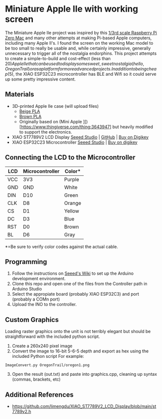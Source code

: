 # Miniature Apple IIe with working screen
The Miniature Apple IIe project was inspired by this [1/3rd scale Raspberry Pi Zero Mac](https://www.instructables.com/Making-a-Tiny-Mac-From-a-Raspberry-Pi-Zero/) and many other attempts at making Pi-based Apple computers, including many Apple II's.  I found the screen on the working Mac model to be too small to really be usable and, while certainly impressive, generally unnecessary to trigger all of the nostalgia endorphins.  This project attempts to create a simple-to-build and cost-effect (less than $20) Apple IIe that can be used to display some sweet, sweet nostalgia (hello, Oregon Trail) or as a platform for more advanced projects.  In addition to being cheap ($5), the XIAO ESP32C23 microcontroller has BLE and Wifi so it could serve up some pretty impressive content.

## Materials
* 3D-printed Apple IIe case (will upload files)
  * [Beige PLA](https://www.amazon.com/gp/product/B09TR8N5T2/ref=ppx_yo_dt_b_search_asin_title?ie=UTF8&psc=1)
  * [Brown PLA](https://www.amazon.com/gp/product/B0991VV5SX/ref=ppx_yo_dt_b_search_asin_title?ie=UTF8&psc=1)
  * Originally based on (Mini Apple ][)[https://www.thingiverse.com/thing:3643947] but heavily modified to support the electronics.
* XIAO ST7789V2 LCD Display [Seeed Studio](https://www.seeedstudio.com/1-69inch-240-280-Resolution-IPS-LCD-Display-Module-p-5755.html) | [GitHub](https://github.com/limengdu/XIAO_ST7789V2_LCD_Display/) | [Buy on Digikey](https://www.digikey.com/en/products/detail/seeed-technology-co-ltd/104990802/21526011)
* XIAO ESP32C23 Microcontroller [Seeed Studio](https://www.seeedstudio.com/Seeed-XIAO-ESP32C3-p-5431.html) | [Buy on digikey](https://www.digikey.com/en/products/detail/seeed-technology-co-ltd/113991054/16652880)

## Connecting the LCD to the Microcontroller
| LCD | Microcontroller | Color* |
|-----|-----|--------|
| VCC | 3V3 | Purple |
| GND | GND | White  |
| DIN | D10 | Green  |
| CLK | D8  | Orange |
| CS  | D1  | Yellow |
| DC  | D3  | Blue   |
| RST | D0  | Brown  |
| BL  | D6  | Gray   |

*=Be sure to verify color codes against the actual cable.

## Programming
1. Follow the instructions on [Seeed's Wiki](https://wiki.seeedstudio.com/XIAO_ESP32C3_Getting_Started/) to set up the Arduino development environment.
2. Clone this repo and open one of the files from the Controller path in Arduino Studio
3. Select the appropiate board (probably XIAO ESP32C3) and port (probably a COMn port)
4. Upload the INO to the controller.   

## Custom Graphics
Loading raster graphics onto the unit is not terribly elegant but should be straightforward with the included python script.
1. Create a 260x240 pixel image
2. Convert the image to 16-bit 5-6-5 depth and export as hex using the included Python script  For example:
```
ImageConvert.py OregonTrail/oregon1.png
```
3. Open the result (out.txt) and paste into graphics.cpp, cleaning up syntax (commas, brackets, etc)

## Additional References
- https://github.com/limengdu/XIAO_ST7789V2_LCD_Display/blob/main/st7789v2.h
